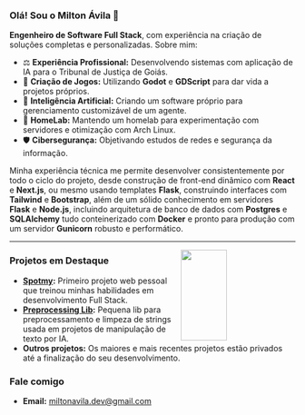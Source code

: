 ### Olá! Sou o Milton Ávila 👋

**Engenheiro de Software Full Stack**, com experiência na criação de soluções completas e personalizadas. Sobre mim:

-   ⚖️ **Experiência Profissional:** Desenvolvendo sistemas com aplicação de IA para o Tribunal de Justiça de Goiás.
-   👾 **Criação de Jogos:** Utilizando **Godot** e **GDScript** para dar vida a projetos próprios.
-   🧠 **Inteligência Artificial:** Criando um software próprio para gerenciamento customizável de um agente.
-   🧪 **HomeLab:** Mantendo um homelab para experimentação com servidores e otimização com Arch Linux.
-   🛡️ **Cibersegurança:** Objetivando estudos de redes e segurança da informação.

Minha experiência técnica me permite desenvolver consistentemente por todo o ciclo do projeto, desde construção de front-end dinâmico com **React** e **Next.js**, ou mesmo usando templates **Flask**, construindo interfaces com **Tailwind** e **Bootstrap**, além de um sólido conhecimento em servidores **Flask** e **Node.js**, incluindo arquitetura de banco de dados com **Postgres** e **SQLAlchemy** tudo conteinerizado com **Docker** e pronto para produção com um servidor **Gunicorn** robusto e performático.

---

<img width="40%" height="160em" align="right" src="https://github-readme-stats.vercel.app/api/top-langs/?username=Milton-Avila&layout=compact&langs_count=7&theme=dark"/>

### Projetos em Destaque

-   **[Spotmy](https://github.com/Milton-Avila/Spotmy):** Primeiro projeto web pessoal que treinou minhas habilidades em desenvolvimento Full Stack.
-   **[Preprocessing Lib](https://github.com/TJGO-DIACDE/berna_tjgo_diacde_lib):** Pequena lib para preprocessamento e limpeza de strings usada em projetos de manipulação de texto por IA.
-   **Outros projetos:** Os maiores e mais recentes projetos estão privados até a finalização do seu desenvolvimento.

### Fale comigo

-   **Email:** miltonavila.dev@gmail.com 
